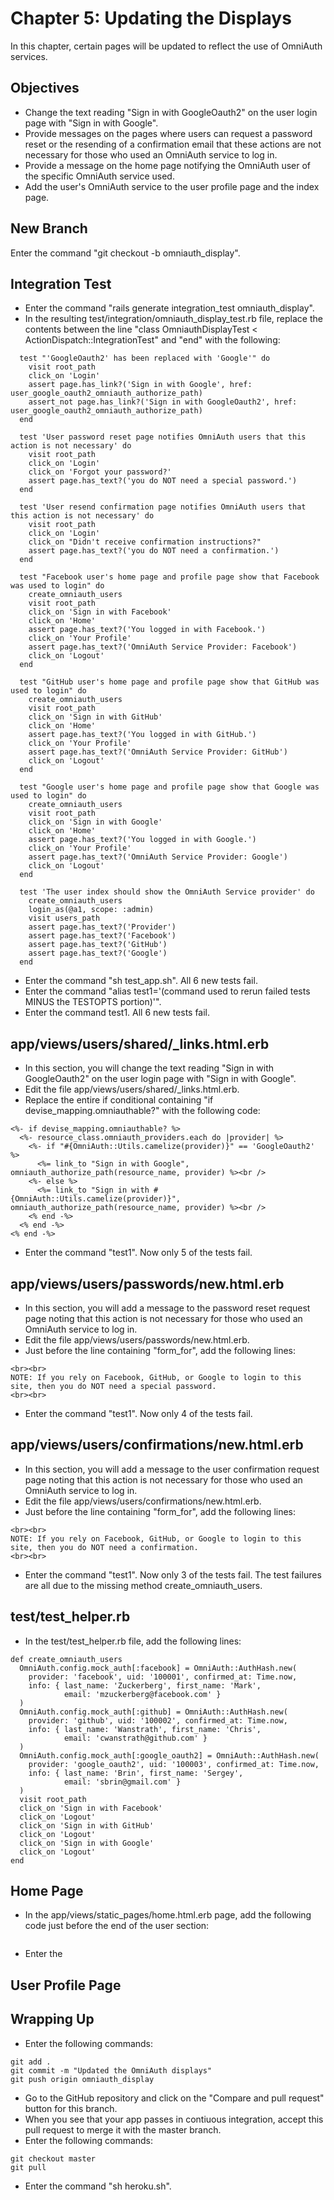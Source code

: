 # Chapter 5: Updating the Displays

In this chapter, certain pages will be updated to reflect the use of OmniAuth services.

## Objectives
* Change the text reading "Sign in with GoogleOauth2" on the user login page with "Sign in with Google".
* Provide messages on the pages where users can request a password reset or the resending of a confirmation email that these actions are not necessary for those who used an OmniAuth service to log in.
* Provide a message on the home page notifying the OmniAuth user of the specific OmniAuth service used.
* Add the user's OmniAuth service to the user profile page and the index page.

## New Branch
Enter the command "git checkout -b omniauth_display".

## Integration Test
* Enter the command "rails generate integration_test omniauth_display".
* In the resulting test/integration/omniauth_display_test.rb file, replace the contents between the line "class OmniauthDisplayTest < ActionDispatch::IntegrationTest" and "end" with the following:
```
  test "'GoogleOauth2' has been replaced with 'Google'" do
    visit root_path
    click_on 'Login'
    assert page.has_link?('Sign in with Google', href: user_google_oauth2_omniauth_authorize_path)
    assert_not page.has_link?('Sign in with GoogleOauth2', href: user_google_oauth2_omniauth_authorize_path)
  end

  test 'User password reset page notifies OmniAuth users that this action is not necessary' do
    visit root_path
    click_on 'Login'
    click_on 'Forgot your password?'
    assert page.has_text?('you do NOT need a special password.')
  end

  test 'User resend confirmation page notifies OmniAuth users that this action is not necessary' do
    visit root_path
    click_on 'Login'
    click_on "Didn't receive confirmation instructions?"
    assert page.has_text?('you do NOT need a confirmation.')
  end

  test "Facebook user's home page and profile page show that Facebook was used to login" do
    create_omniauth_users
    visit root_path
    click_on 'Sign in with Facebook'
    click_on 'Home'
    assert page.has_text?('You logged in with Facebook.')
    click_on 'Your Profile'
    assert page.has_text?('OmniAuth Service Provider: Facebook')
    click_on 'Logout'
  end

  test "GitHub user's home page and profile page show that GitHub was used to login" do
    create_omniauth_users
    visit root_path
    click_on 'Sign in with GitHub'
    click_on 'Home'
    assert page.has_text?('You logged in with GitHub.')
    click_on 'Your Profile'
    assert page.has_text?('OmniAuth Service Provider: GitHub')
    click_on 'Logout'
  end

  test "Google user's home page and profile page show that Google was used to login" do
    create_omniauth_users
    visit root_path
    click_on 'Sign in with Google'
    click_on 'Home'
    assert page.has_text?('You logged in with Google.')
    click_on 'Your Profile'
    assert page.has_text?('OmniAuth Service Provider: Google')
    click_on 'Logout'
  end

  test 'The user index should show the OmniAuth Service provider' do
    create_omniauth_users
    login_as(@a1, scope: :admin)
    visit users_path
    assert page.has_text?('Provider')
    assert page.has_text?('Facebook')
    assert page.has_text?('GitHub')
    assert page.has_text?('Google')
  end
```
* Enter the command "sh test_app.sh".  All 6 new tests fail.
* Enter the command "alias test1='(command used to rerun failed tests MINUS the TESTOPTS portion)'".
* Enter the command test1.  All 6 new tests fail.

## app/views/users/shared/_links.html.erb
* In this section, you will change the text reading "Sign in with GoogleOauth2" on the user login page with "Sign in with Google".
* Edit the file app/views/users/shared/_links.html.erb.
* Replace the entire if conditional containing "if devise_mapping.omniauthable?" with the following code:
```
<%- if devise_mapping.omniauthable? %>
  <%- resource_class.omniauth_providers.each do |provider| %>
    <%- if "#{OmniAuth::Utils.camelize(provider)}" == 'GoogleOauth2' %>
      <%= link_to "Sign in with Google", omniauth_authorize_path(resource_name, provider) %><br />
    <%- else %>
      <%= link_to "Sign in with #{OmniAuth::Utils.camelize(provider)}", omniauth_authorize_path(resource_name, provider) %><br />
    <% end -%>
  <% end -%>
<% end -%>
```
* Enter the command "test1".  Now only 5 of the tests fail.

## app/views/users/passwords/new.html.erb
* In this section, you will add a message to the password reset request page noting that this action is not necessary for those who used an OmniAuth service to log in.
* Edit the file app/views/users/passwords/new.html.erb.
* Just before the line containing "form_for", add the following lines:
```
<br><br>
NOTE: If you rely on Facebook, GitHub, or Google to login to this site, then you do NOT need a special password.
<br><br>
```
* Enter the command "test1".  Now only 4 of the tests fail.

## app/views/users/confirmations/new.html.erb
* In this section, you will add a message to the user confirmation request page noting that this action is not necessary for those who used an OmniAuth service to log in.
* Edit the file app/views/users/confirmations/new.html.erb.
* Just before the line containing "form_for", add the following lines:
```
<br><br>
NOTE: If you rely on Facebook, GitHub, or Google to login to this site, then you do NOT need a confirmation.
<br><br>
```
* Enter the command "test1".  Now only 3 of the tests fail.  The test failures are all due to the missing method create_omniauth_users.

## test/test_helper.rb
* In the test/test_helper.rb file, add the following lines:
```
def create_omniauth_users
  OmniAuth.config.mock_auth[:facebook] = OmniAuth::AuthHash.new(
    provider: 'facebook', uid: '100001', confirmed_at: Time.now,
    info: { last_name: 'Zuckerberg', first_name: 'Mark',
            email: 'mzuckerberg@facebook.com' }
  )
  OmniAuth.config.mock_auth[:github] = OmniAuth::AuthHash.new(
    provider: 'github', uid: '100002', confirmed_at: Time.now,
    info: { last_name: 'Wanstrath', first_name: 'Chris',
            email: 'cwanstrath@github.com' }
  )
  OmniAuth.config.mock_auth[:google_oauth2] = OmniAuth::AuthHash.new(
    provider: 'google_oauth2', uid: '100003', confirmed_at: Time.now,
    info: { last_name: 'Brin', first_name: 'Sergey',
            email: 'sbrin@gmail.com' }
  )
  visit root_path
  click_on 'Sign in with Facebook'
  click_on 'Logout'
  click_on 'Sign in with GitHub'
  click_on 'Logout'
  click_on 'Sign in with Google'
  click_on 'Logout'
end
```

## Home Page
* In the app/views/static_pages/home.html.erb page, add the following code just before the end of the user section:
```

```
* Enter the 

## User Profile Page


## Wrapping Up
* Enter the following commands:
```
git add .
git commit -m "Updated the OmniAuth displays"
git push origin omniauth_display
```
* Go to the GitHub repository and click on the "Compare and pull request" button for this branch.
* When you see that your app passes in contiuous integration, accept this pull request to merge it with the master branch.
* Enter the following commands:
```
git checkout master
git pull
```
* Enter the command "sh heroku.sh".
